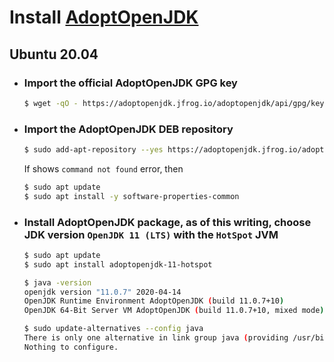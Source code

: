 # Install [AdoptOpenJDK](https://adoptopenjdk.net/installation.html#)

## Ubuntu 20.04

- ### Import the official AdoptOpenJDK GPG key

  ```sh
  $ wget -qO - https://adoptopenjdk.jfrog.io/adoptopenjdk/api/gpg/key/public | sudo apt-key add -
  ```

- ### Import the AdoptOpenJDK DEB repository

  ```sh
  $ sudo add-apt-repository --yes https://adoptopenjdk.jfrog.io/adoptopenjdk/deb/
  ```

  If shows `command not found` error, then

  ```sh
  $ sudo apt update
  $ sudo apt install -y software-properties-common
  ```

- ### Install AdoptOpenJDK package, as of this writing, choose JDK version `OpenJDK 11 (LTS)` with the `HotSpot` JVM

  ```sh
  $ sudo apt update
  $ sudo apt install adoptopenjdk-11-hotspot

  $ java -version
  openjdk version "11.0.7" 2020-04-14
  OpenJDK Runtime Environment AdoptOpenJDK (build 11.0.7+10)
  OpenJDK 64-Bit Server VM AdoptOpenJDK (build 11.0.7+10, mixed mode)
  ```

  ```sh
  $ sudo update-alternatives --config java
  There is only one alternative in link group java (providing /usr/bin/java): /usr/lib/jvm/adoptopenjdk-11-hotspot-amd64/bin/java
  Nothing to configure.
  ```

  <!-- Copy the path of Java, `/usr/lib/jvm/adoptopenjdk-11-hotspot-amd64`, <b>DO NOT</b> include the `/bin` portion of the path

  ```sh
  JAVA_HOME=/usr/lib/jvm/adoptopenjdk-11-hotspot-amd64
  PATH=$PATH:$JAVA_HOME/bin
  ``` -->
